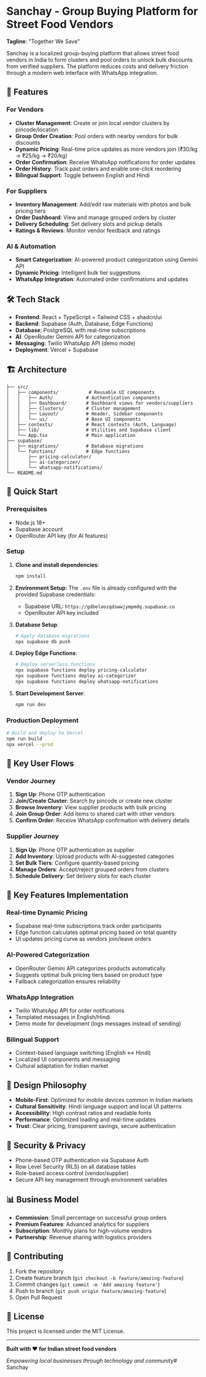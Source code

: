 # Sanchay - Group Buying Platform for Street Food Vendors

**Tagline**: "Together We Save"

Sanchay is a localized group-buying platform that allows street food vendors in India to form clusters and pool orders to unlock bulk discounts from verified suppliers. The platform reduces costs and delivery friction through a modern web interface with WhatsApp integration.

## 🚀 Features

### For Vendors
- **Cluster Management**: Create or join local vendor clusters by pincode/location
- **Group Order Creation**: Pool orders with nearby vendors for bulk discounts
- **Dynamic Pricing**: Real-time price updates as more vendors join (₹30/kg → ₹25/kg → ₹20/kg)
- **Order Confirmation**: Receive WhatsApp notifications for order updates
- **Order History**: Track past orders and enable one-click reordering
- **Bilingual Support**: Toggle between English and Hindi

### For Suppliers
- **Inventory Management**: Add/edit raw materials with photos and bulk pricing tiers
- **Order Dashboard**: View and manage grouped orders by cluster
- **Delivery Scheduling**: Set delivery slots and pickup details
- **Ratings & Reviews**: Monitor vendor feedback and ratings

### AI & Automation
- **Smart Categorization**: AI-powered product categorization using Gemini API
- **Dynamic Pricing**: Intelligent bulk tier suggestions
- **WhatsApp Integration**: Automated order confirmations and updates

## 🛠 Tech Stack

- **Frontend**: React + TypeScript + Tailwind CSS + shadcn/ui
- **Backend**: Supabase (Auth, Database, Edge Functions)
- **Database**: PostgreSQL with real-time subscriptions
- **AI**: OpenRouter Gemini API for categorization
- **Messaging**: Twilio WhatsApp API (demo mode)
- **Deployment**: Vercel + Supabase

## 🏗 Architecture

```
├── src/
│   ├── components/           # Reusable UI components
│   │   ├── Auth/            # Authentication components
│   │   ├── Dashboard/       # Dashboard views for vendors/suppliers
│   │   ├── Clusters/        # Cluster management
│   │   ├── Layout/          # Header, Sidebar components
│   │   └── ui/              # Base UI components
│   ├── contexts/            # React contexts (Auth, Language)
│   ├── lib/                 # Utilities and Supabase client
│   └── App.tsx              # Main application
├── supabase/
│   ├── migrations/          # Database migrations
│   └── functions/           # Edge functions
│       ├── pricing-calculator/
│       ├── ai-categorizer/
│       └── whatsapp-notifications/
└── README.md
```

## 🚀 Quick Start

### Prerequisites
- Node.js 18+
- Supabase account
- OpenRouter API key (for AI features)

### Setup

1. **Clone and install dependencies**:
   ```bash
   npm install
   ```

2. **Environment Setup**:
   The `.env` file is already configured with the provided Supabase credentials:
   - Supabase URL: `https://gdbeloozqdswwjympmdq.supabase.co`
   - OpenRouter API key included

3. **Database Setup**:
   ```bash
   # Apply database migrations
   npx supabase db push
   ```

4. **Deploy Edge Functions**:
   ```bash
   # Deploy serverless functions
   npx supabase functions deploy pricing-calculator
   npx supabase functions deploy ai-categorizer  
   npx supabase functions deploy whatsapp-notifications
   ```

5. **Start Development Server**:
   ```bash
   npm run dev
   ```

### Production Deployment

```bash
# Build and deploy to Vercel
npm run build
npx vercel --prod
```

## 📱 Key User Flows

### Vendor Journey
1. **Sign Up**: Phone OTP authentication
2. **Join/Create Cluster**: Search by pincode or create new cluster
3. **Browse Inventory**: View supplier products with bulk pricing
4. **Join Group Order**: Add items to shared cart with other vendors
5. **Confirm Order**: Receive WhatsApp confirmation with delivery details

### Supplier Journey
1. **Sign Up**: Phone OTP authentication as supplier
2. **Add Inventory**: Upload products with AI-suggested categories
3. **Set Bulk Tiers**: Configure quantity-based pricing
4. **Manage Orders**: Accept/reject grouped orders from clusters
5. **Schedule Delivery**: Set delivery slots for each cluster

## 🔧 Key Features Implementation

### Real-time Dynamic Pricing
- Supabase real-time subscriptions track order participants
- Edge function calculates optimal pricing based on total quantity
- UI updates pricing curve as vendors join/leave orders

### AI-Powered Categorization
- OpenRouter Gemini API categorizes products automatically
- Suggests optimal bulk pricing tiers based on product type
- Fallback categorization ensures reliability

### WhatsApp Integration
- Twilio WhatsApp API for order notifications
- Templated messages in English/Hindi
- Demo mode for development (logs messages instead of sending)

### Bilingual Support
- Context-based language switching (English ↔ Hindi)
- Localized UI components and messaging
- Cultural adaptation for Indian market

## 🎨 Design Philosophy

- **Mobile-First**: Optimized for mobile devices common in Indian markets
- **Cultural Sensitivity**: Hindi language support and local UI patterns
- **Accessibility**: High contrast ratios and readable fonts
- **Performance**: Optimized loading and real-time updates
- **Trust**: Clear pricing, transparent savings, secure authentication

## 🔐 Security & Privacy

- Phone-based OTP authentication via Supabase Auth
- Row Level Security (RLS) on all database tables
- Role-based access control (vendor/supplier)
- Secure API key management through environment variables

## 📊 Business Model

- **Commission**: Small percentage on successful group orders
- **Premium Features**: Advanced analytics for suppliers
- **Subscription**: Monthly plans for high-volume vendors
- **Partnership**: Revenue sharing with logistics providers

## 🤝 Contributing

1. Fork the repository
2. Create feature branch (`git checkout -b feature/amazing-feature`)
3. Commit changes (`git commit -m 'Add amazing feature'`)
4. Push to branch (`git push origin feature/amazing-feature`)
5. Open Pull Request

## 📄 License

This project is licensed under the MIT License.

---

**Built with ❤️ for Indian street food vendors**

*Empowering local businesses through technology and community*#   S a n c h a y  
 